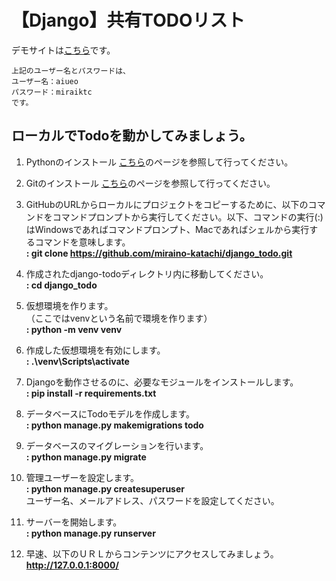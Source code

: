 # 【Django】共有TODOリスト

デモサイトは<a href="https://1110tk.pythonanywhere.com/" target="_blank">こちら</a>です。

```
上記のユーザー名とパスワードは、
ユーザー名：aiueo
パスワード：miraiktc
です。
```

## ローカルでTodoを動かしてみましょう。

1. Pythonのインストール
<a href="https://tutorial.djangogirls.org/ja/python_installation/" target="_blank">こちら</a>のページを参照して行ってください。

2. Gitのインストール
<a href="https://tutorial.djangogirls.org/ja/installation/#git" target="_blank">こちら</a>のページを参照して行ってください。

3. GitHubのURLからローカルにプロジェクトをコピーするために、以下のコマンドをコマンドプロンプトから実行してください。以下、コマンドの実行(:)はWindowsであればコマンドプロンプト、Macであればシェルから実行するコマンドを意味します。  
**: git clone https://github.com/miraino-katachi/django_todo.git**

4. 作成されたdjango-todoディレクトリ内に移動してください。  
**: cd django_todo**

5. 仮想環境を作ります。  
（ここではvenvという名前で環境を作ります）  
**: python -m venv venv**

6. 作成した仮想環境を有効にします。  
**: .\venv\Scripts\activate**

7. Djangoを動作させるのに、必要なモジュールをインストールします。  
**: pip install -r requirements.txt**

8. データベースにTodoモデルを作成します。  
**: python manage.py makemigrations todo**

9. データベースのマイグレーションを行います。  
**: python manage.py migrate**

10. 管理ユーザーを設定します。  
**: python manage.py createsuperuser**  
ユーザー名、メールアドレス、パスワードを設定してください。

11. サーバーを開始します。  
**: python manage.py runserver**

12. 早速、以下のＵＲＬからコンテンツにアクセスしてみましょう。  
**http://127.0.0.1:8000/**
